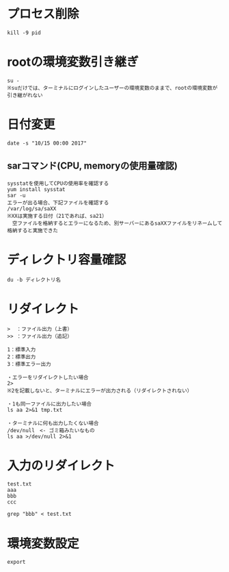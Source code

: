 # プロセス削除
```
kill -9 pid
```

# rootの環境変数引き継ぎ
```
su -  
※suだけでは、ターミナルにログインしたユーザーの環境変数のままで、rootの環境変数が引き継がれない
```

# 日付変更
```
date -s "10/15 00:00 2017"
```

## sarコマンド(CPU, memoryの使用量確認)
```
sysstatを使用してCPUの使用率を確認する
yum install sysstat
sar -u
エラーが出る場合、下記ファイルを確認する
/var/log/sa/saXX
※XXは実施する日付（21であれば、sa21）
　空ファイルを格納するとエラーになるため、別サーバーにあるsaXXファイルをリネームして格納すると実施できた
```

# ディレクトリ容量確認
```
du -b ディレクトリ名
```

# リダイレクト
```
>  ：ファイル出力（上書）
>> ：ファイル出力（追記）

1：標準入力
2：標準出力
3：標準エラー出力

・エラーをリダイレクトしたい場合
2>
※2を記載しないと、ターミナルにエラーが出力される（リダイレクトされない）

・1も同一ファイルに出力したい場合
ls aa 2>&1 tmp.txt

・ターミナルに何も出力したくない場合
/dev/null　<- ゴミ箱みたいなもの
ls aa >/dev/null 2>&1
```

# 入力のリダイレクト
```
test.txt
aaa
bbb
ccc

grep "bbb" < test.txt
```

# 環境変数設定
```
export
```
